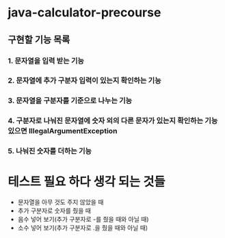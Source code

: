 # java-calculator-precourse

## 구현할 기능 목록
### 1. 문자열을 입력 받는 기능
### 2. 문자열에 추가 구분자 입력이 있는지 확인하는 기능
### 3. 문자열을 구분자를 기준으로 나누는 기능
### 4. 구분자로 나눠진 문자열에 숫자 외의 다른 문자가 있는지 확인하는 기능 있으면 IllegalArgumentException
### 5. 나눠진 숫자를 더하는 기능

# 테스트 필요 하다 생각 되는 것들
+ 문자열을 아무 것도 주지 않았을 때
+ 추가 구분자로 숫자를 줬을 때
+ 음수 넣어 보기(추가 구분자로 -를 줬을 때와 아닐 때)
+ 소수 넣어 보기(추가 구분자로 .을 줬을 때와 아닐 때)